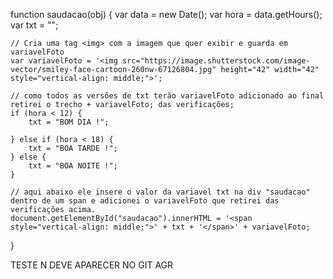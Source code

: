 function saudacao(obj) {
    var data = new Date();
    var hora = data.getHours();
    var txt = "";

    // Cria uma tag <img> com a imagem que quer exibir e guarda em variavelFoto 
    var variavelFoto = '<img src="https://image.shutterstock.com/image-vector/smiley-face-cartoon-260nw-67126804.jpg" height="42" width="42" style="vertical-align: middle;">';

    // como todos as versões de txt terão variavelFoto adicionado ao final retirei o trecho + variavelFoto; das verificações;
    if (hora < 12) {
        txt = "BOM DIA !";

    } else if (hora < 18) {
        txt = "BOA TARDE !";
    } else {
        txt = "BOA NOITE !";
    }

    // aqui abaixo ele insere o valor da variavel txt na div "saudacao" dentro de um span e adicionei o variavelFoto que retirei das verificações acima.
    document.getElementById("saudacao").innerHTML = '<span style="vertical-align: middle;">' + txt + '</span>' + variavelFoto;

}


TESTE N DEVE APARECER NO GIT AGR    
